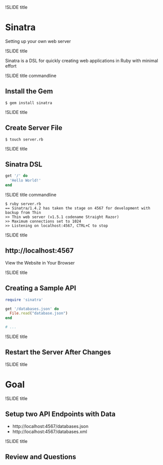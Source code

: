 !SLIDE title

# Sinatra
Setting up your own web server

!SLIDE title

Sinatra is a DSL for quickly creating web applications in Ruby with minimal effort

!SLIDE title commandline

## Install the Gem

```
$ gem install sinatra
```

!SLIDE title

## Create Server File

```
$ touch server.rb
```

!SLIDE title

## Sinatra DSL

```ruby
get '/' do
  'Hello World!'
end
```

!SLIDE title commandline

```
$ ruby server.rb
== Sinatra/1.4.2 has taken the stage on 4567 for development with backup from Thin
>> Thin web server (v1.5.1 codename Straight Razor)
>> Maximum connections set to 1024
>> Listening on localhost:4567, CTRL+C to stop
```

!SLIDE title

## http://localhost:4567
View the Website in Your Browser

!SLIDE title

## Creating a Sample API

```ruby
require 'sinatra'

get '/databases.json' do
  File.read("database.json")
end

# ...
```

!SLIDE title

## Restart the Server After Changes

!SLIDE title

# Goal

!SLIDE title

## Setup two API Endpoints with Data

* http://localhost:4567/databases.json
* http://localhost:4567/databases.xml

!SLIDE title

## Review and Questions
